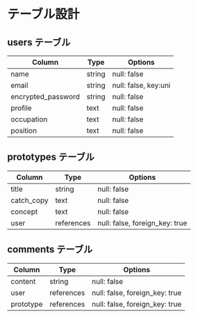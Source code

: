 # テーブル設計

## users テーブル

| Column             | Type   | Options              |
| ------------------ | ------ | -----------          |
| name               | string | null: false          |
| email              | string | null: false, key:uni |
| encrypted_password | string | null: false          |
| profile            | text   | null: false          |
| occupation         | text   | null: false          |
| position           | text   | null: false          |


## prototypes テーブル

| Column     | Type       | Options                        |
| ---------- | ---------- | ------------------------------ |
| title      | string     | null: false                    |
| catch_copy | text       | null: false                    |
| concept    | text       | null: false                    |
| user       | references | null: false, foreign_key: true |

## comments テーブル

| Column       | Type       | Options                        |
| ------------ | ---------- | ------------------------------ |
| content      | string     | null: false                    |
| user         | references | null: false, foreign_key: true |
| prototype    | references | null: false, foreign_key: true |
